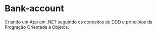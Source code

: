 # Bank-account
Criando um App em .NET seguindo os conceitos de DDD e princípios da Progração Orientada a Objetos.
